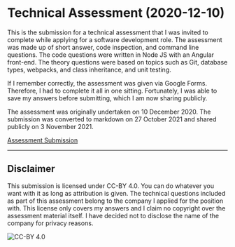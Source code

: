 # Technical Assessment (2020-12-10)

This is the submission for a technical assessment that I was invited to complete while applying for a software development role. The assessment was made up of short answer, code inspection, and command line questions. The code questions were written in Node JS with an Angular front-end. The theory questions were based on topics such as Git, database types, webpacks, and class inheritance, and unit testing.

If I remember correctly, the assessment was given via Google Forms. Therefore, I had to complete it all in one sitting. Fortunately, I was able to save my answers before submitting, which I am now sharing publicly.

The assessment was originally undertaken on 10 December 2020. The submission was converted to markdown on 27 October 2021 and shared publicly on 3 November 2021.

[Assessment Submission](./submission/readme.md)

---

## Disclaimer

This submission is licensed under CC-BY 4.0. You can do whatever you want with it as long as attribution is given. The technical questions included as part of this assessment belong to the company I applied for the position with. This license only covers my answers and I claim no copyright over the assessment material itself. I have decided not to disclose the name of the company for privacy reasons.

![CC-BY 4.0](https://i.creativecommons.org/l/by/4.0/88x31.png)
